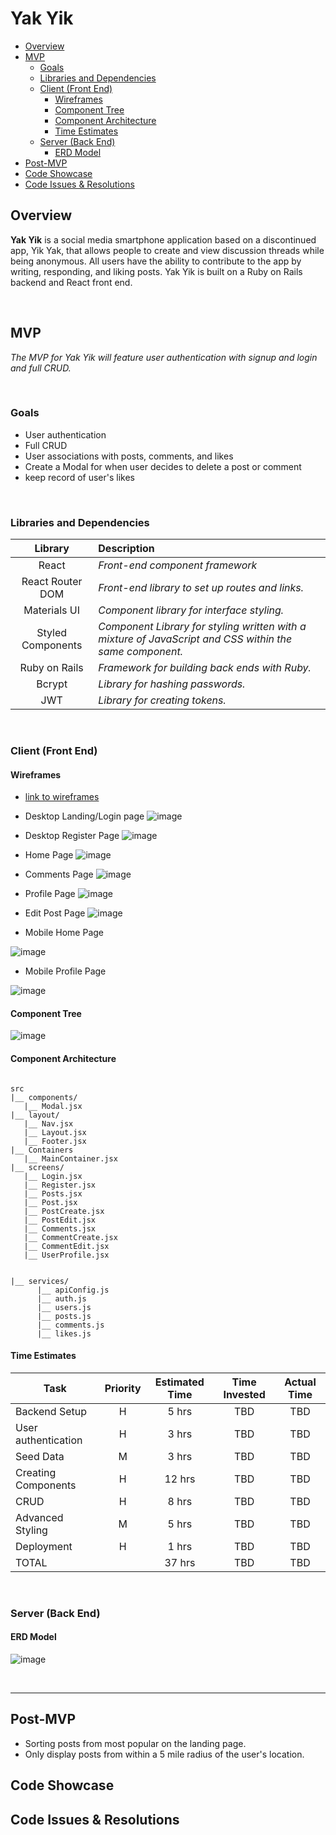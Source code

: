 # Yak Yik
- [Overview](#overview)
- [MVP](#mvp)
  - [Goals](#goals)
  - [Libraries and Dependencies](#libraries-and-dependencies)
  - [Client (Front End)](#client-front-end)
    - [Wireframes](#wireframes)
    - [Component Tree](#component-tree)
    - [Component Architecture](#component-architecture)
    - [Time Estimates](#time-estimates)
  - [Server (Back End)](#server-back-end)
    - [ERD Model](#erd-model)
- [Post-MVP](#post-mvp)
- [Code Showcase](#code-showcase)
- [Code Issues & Resolutions](#code-issues--resolutions)


## Overview

**Yak Yik** is a social media smartphone application based on a discontinued app, Yik Yak, that allows people to create and view discussion threads while being anonymous. All users have the ability to contribute to the app by writing, responding, and liking posts. Yak Yik is built on a Ruby on Rails backend and React front end.

<br>

## MVP
_The MVP for Yak Yik will feature user authentication with signup and login and full CRUD._

<br>

### Goals

- User authentication
- Full CRUD
- User associations with posts, comments, and likes
- Create a Modal for when user decides to delete a post or comment
- keep record of user's likes 

<br>

### Libraries and Dependencies

|     Library      | Description                                |
| :--------------: | :----------------------------------------- |
|      React       | _Front-end component framework_ |
| React Router DOM | _Front-end library to set up routes and links._ |
|   Materials UI   | _Component library for interface styling._ |
| Styled Components| _Component Library for styling written with a mixture of JavaScript and CSS within the same component._ |
|  Ruby on Rails   | _Framework for building back ends with Ruby._ |
|     Bcrypt       | _Library for hashing passwords._ |
|       JWT        | _Library for creating tokens._ |



<br>

### Client (Front End)

#### Wireframes

  - [link to wireframes](https://xd.adobe.com/view/672f5c8e-fad4-41f7-a06b-0bf421d716b8-327c/)


- Desktop Landing/Login page
![image](https://user-images.githubusercontent.com/78034272/113164800-703ad280-920f-11eb-8be2-40c30ec0d362.png)

- Desktop Register Page
![image](https://user-images.githubusercontent.com/78034272/113165045-a8daac00-920f-11eb-9cb9-7808eda11d77.png)

- Home Page
![image](https://user-images.githubusercontent.com/78034272/113173981-efcc9f80-9217-11eb-890b-6aec42efdae6.png)

- Comments Page
![image](https://user-images.githubusercontent.com/78034272/113174028-fb1fcb00-9217-11eb-9349-bec0ffbd7031.png)

- Profile Page
![image](https://user-images.githubusercontent.com/78034272/113174518-75504f80-9218-11eb-99a1-a78ef0e0c135.png)

- Edit Post Page
![image](https://user-images.githubusercontent.com/78034272/113174152-168ad600-9218-11eb-92d8-3a3f44a565ef.png)


- Mobile Home Page


![image](https://user-images.githubusercontent.com/78034272/113173436-5dc49700-9217-11eb-921e-e2bb9a47f435.png)

- Mobile Profile Page


![image](https://user-images.githubusercontent.com/78034272/113174786-bba5ae80-9218-11eb-81cd-9fd328779ae1.png)



#### Component Tree

![image](https://user-images.githubusercontent.com/78034272/113087194-1c010580-91b1-11eb-98fd-a2bc106021b7.png)



#### Component Architecture

``` structure

src
|__ components/
   |__ Modal.jsx
|__ layout/
   |__ Nav.jsx
   |__ Layout.jsx
   |__ Footer.jsx
|__ Containers 
   |__ MainContainer.jsx
|__ screens/
   |__ Login.jsx
   |__ Register.jsx
   |__ Posts.jsx
   |__ Post.jsx
   |__ PostCreate.jsx
   |__ PostEdit.jsx
   |__ Comments.jsx
   |__ CommentCreate.jsx
   |__ CommentEdit.jsx
   |__ UserProfile.jsx
   
                 
|__ services/
      |__ apiConfig.js
      |__ auth.js
      |__ users.js
      |__ posts.js
      |__ comments.js
      |__ likes.js

```

#### Time Estimates


| Task                | Priority | Estimated Time | Time Invested | Actual Time |
| ------------------- | :------: | :------------: | :-----------: | :---------: |
|   Backend Setup     |    H     |     5 hrs      |      TBD      |     TBD     |
| User authentication |    H     |     3 hrs      |      TBD      |     TBD     |
|     Seed Data       |    M     |     3 hrs      |      TBD      |     TBD     |
| Creating Components |    H     |     12 hrs     |      TBD      |     TBD     |
|        CRUD         |    H     |     8 hrs      |      TBD      |     TBD     |
|   Advanced Styling  |    M     |     5 hrs      |      TBD      |     TBD     |
|     Deployment      |    H     |     1 hrs      |      TBD      |     TBD     |
| TOTAL               |          |     37 hrs     |      TBD      |     TBD     |


<br>

### Server (Back End)

#### ERD Model

![image](https://user-images.githubusercontent.com/78034272/113075731-85761980-919b-11eb-8384-bca846c5444c.png)


<br>

***

## Post-MVP
- Sorting posts from most popular on the landing page.
- Only display posts from within a 5 mile radius of the user's location.


## Code Showcase


## Code Issues & Resolutions

